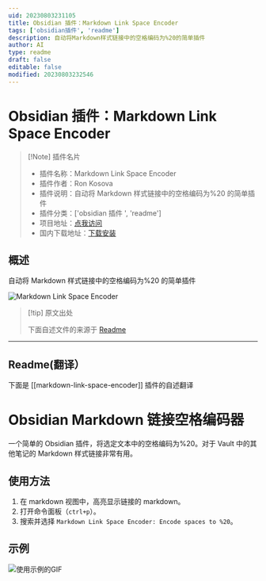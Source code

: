 ```yaml
---
uid: 20230803231105
title: Obsidian 插件：Markdown Link Space Encoder
tags: ['obsidian插件', 'readme']
description: 自动将Markdown样式链接中的空格编码为%20的简单插件
author: AI
type: readme
draft: false
editable: false
modified: 20230803232546
---
```


# Obsidian 插件：Markdown Link Space Encoder

> [!Note] 插件名片
> - 插件名称：Markdown Link Space Encoder
> - 插件作者：Ron Kosova
> - 插件说明：自动将 Markdown 样式链接中的空格编码为%20 的简单插件
> - 插件分类：['obsidian 插件 ', 'readme']
> - 项目地址：[点我访问](https://github.com/rkosova/obsidian-markdown-link-space-encoder)
> - 国内下载地址：[下载安装](https://pkmer.cn/products/plugin/pluginMarket/?markdown-link-space-encoder)

## 概述

自动将 Markdown 样式链接中的空格编码为%20 的简单插件

![Markdown Link Space Encoder](https://cdn.pkmer.cn/covers/markdown-link-space-encoder.gif!pkmer)

> [!tip] 原文出处
>
>下面自述文件的来源于 [Readme](https://ghproxy.net/https://raw.githubusercontent.com/rkosova/obsidian-markdown-link-space-encoder/master/README.md)
>

---

## Readme(翻译）

下面是 [[markdown-link-space-encoder]] 插件的自述翻译

# Obsidian Markdown 链接空格编码器

一个简单的 Obsidian 插件，将选定文本中的空格编码为%20。对于 Vault 中的其他笔记的 Markdown 样式链接非常有用。

## 使用方法

1. 在 markdown 视图中，高亮显示链接的 markdown。
2. 打开命令面板（`ctrl+p`）。
3. 搜索并选择 `Markdown Link Space Encoder: Encode spaces to %20`。

## 示例

![使用示例的GIF](./img/example.gif)
